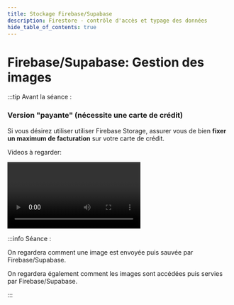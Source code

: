 ```yaml
---
title: Stockage Firebase/Supabase
description: Firestore - contrôle d'accès et typage des données
hide_table_of_contents: true
---
```


# Firebase/Supabase: Gestion des images

<Row>

<Column>

:::tip Avant la séance :

### Version "payante" (nécessite une carte de crédit)

Si vous désirez utiliser utiliser Firebase Storage, assurer vous de bien **fixer un maximum de facturation** sur votre carte de crédit.

Videos à regarder:

<Video url="https://youtu.be/Ys-qNyZE50w" />

### Version gratuite avec Supabase

Supabase est une alternative open source à Firebase.

Pour la mise en place, vous devez suivre les étapes décrites **[ici](notice-supabase).**

Vous regarderez l'exemple de code **[supabase_storage](https://github.com/departement-info-cem/5N6-mobile-2/tree/main/code/supabase_storage)**

:::

</Column>

<Column>

:::info Séance :

On regardera comment une image est envoyée puis sauvée par Firebase/Supabase.

On regardera également comment les images sont accédées puis servies par Firebase/Supabase.

:::

</Column>

</Row>
